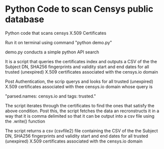 # Python Code to scan Censys public database

Python code that scans censys X.509 Certificates

Run it on terminal using command "python demo.py"

demo.py conducts a simple python API search

It is a script that queries the certificates index and outputs a 
CSV of the the Subject DN, SHA256 fingerprints and validity start and end dates 
for all trusted (unexpired) X.509 certificates associated with the 
censys.io domain

Post Authentication, the scrip querys and looks for all trusted (unexpired)
X.509 certificates associated with thee censys.io domain whose query is

"parsed.names: censys.io and tags: trusted."

The script iterates through the certificates to find the ones that satisfy
the above condition. Post this, the script fetches the data an recronstructs
it in a way that it is comma delimited so that it can be output into a 
csv file using the .write() function

The script returns a csv (csvfile2) file containing the CSV of the the Subject DN, SHA256 fingerprints and validity start and end dates 
for all trusted (unexpired) X.509 certificates associated with the 
censys.io domain

